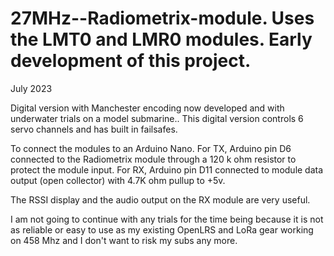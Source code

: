 # 27MHz--Radiometrix-module. Uses the LMT0 and LMR0 modules. Early development of this project.   
July 2023

Digital version with Manchester encoding now developed and with underwater trials on a model submarine.. This digital version controls 6 servo channels and has built in failsafes. 

To connect the modules to an Arduino Nano. For TX, Arduino pin D6 connected to the Radiometrix module through a 120 k ohm resistor to protect the module input.
For RX, Arduino pin D11 connected to module data output (open collector) with 4.7K ohm pullup to +5v.

The RSSI display and the audio output on the RX module are very useful.

I am not going to continue with any trials for the time being because it is not as reliable or easy to use as my existing  OpenLRS and LoRa gear working on 458 Mhz and I don't want to risk my subs any more.
